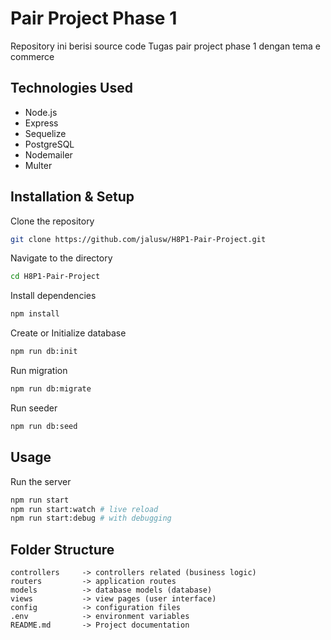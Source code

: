 # Pair Project Phase 1

Repository ini berisi source code Tugas pair project phase 1 dengan tema e commerce

## Technologies Used

- Node.js
- Express
- Sequelize
- PostgreSQL 
- Nodemailer
- Multer

## Installation & Setup

 Clone the repository
 ```bash
git clone https://github.com/jalusw/H8P1-Pair-Project.git
```

Navigate to the directory
```bash
cd H8P1-Pair-Project
```

Install dependencies
```bash
npm install
```

Create or Initialize database
```bash
npm run db:init 
```

Run migration
```bash
npm run db:migrate
```

Run seeder
```bash
npm run db:seed
```

## Usage

Run the server
```bash
npm run start
npm run start:watch # live reload
npm run start:debug # with debugging
```


## Folder Structure

```
controllers     -> controllers related (business logic)
routers         -> application routes 
models          -> database models (database)
views           -> view pages (user interface)
config          -> configuration files
.env            -> environment variables
README.md       -> Project documentation
```
